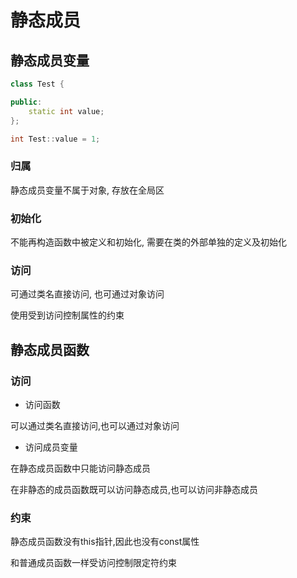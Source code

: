 <!--
 * @Description: 
 * @Version: 1.0
 * @Author: daLao
 * @Email: dalao@xxx.com
 * @Date: 2022-09-26 23:22:13
 * @LastEditors: dalao
 * @LastEditTime: 2023-03-14 01:27:23
-->

# 静态成员


## 静态成员变量


```c++
class Test {

public:
    static int value;
};

int Test::value = 1;
```

### 归属

静态成员变量不属于对象, 存放在全局区

### 初始化

不能再构造函数中被定义和初始化, 需要在类的外部单独的定义及初始化

### 访问

可通过类名直接访问, 也可通过对象访问

使用受到访问控制属性的约束


## 静态成员函数



### 访问

- 访问函数

可以通过类名直接访问,也可以通过对象访问

- 访问成员变量

在静态成员函数中只能访问静态成员

在非静态的成员函数既可以访问静态成员,也可以访问非静态成员


### 约束

静态成员函数没有this指针,因此也没有const属性

和普通成员函数一样受访问控制限定符约束